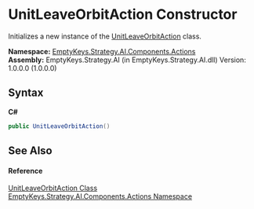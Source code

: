 # UnitLeaveOrbitAction Constructor 
 

Initializes a new instance of the <a href="T_EmptyKeys_Strategy_AI_Components_Actions_UnitLeaveOrbitAction">UnitLeaveOrbitAction</a> class.

**Namespace:**&nbsp;<a href="N_EmptyKeys_Strategy_AI_Components_Actions">EmptyKeys.Strategy.AI.Components.Actions</a><br />**Assembly:**&nbsp;EmptyKeys.Strategy.AI (in EmptyKeys.Strategy.AI.dll) Version: 1.0.0.0 (1.0.0.0)

## Syntax

**C#**<br />
``` C#
public UnitLeaveOrbitAction()
```


## See Also


#### Reference
<a href="T_EmptyKeys_Strategy_AI_Components_Actions_UnitLeaveOrbitAction">UnitLeaveOrbitAction Class</a><br /><a href="N_EmptyKeys_Strategy_AI_Components_Actions">EmptyKeys.Strategy.AI.Components.Actions Namespace</a><br />
